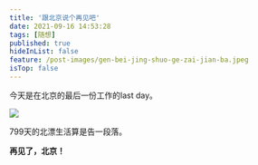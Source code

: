 ```yaml
---
title: '跟北京说个再见吧'
date: 2021-09-16 14:53:28
tags: [随想]
published: true
hideInList: false
feature: /post-images/gen-bei-jing-shuo-ge-zai-jian-ba.jpeg
isTop: false
---
```

今天是在北京的最后一份工作的last day。

![](https://betaincao.github.io//post-images/1631775637611.jpeg)

799天的北漂生活算是告一段落。

**再见了，北京！**